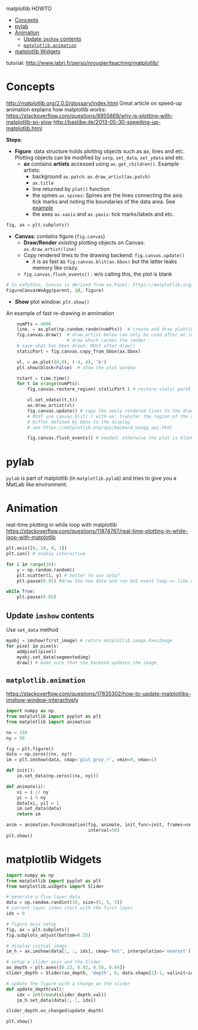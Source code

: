 matplotlib HOWTO
<!-- TOC -->

- [Concepts](#concepts)
- [pylab](#pylab)
- [Animation](#animation)
    - [Update `imshow` contents](#update-imshow-contents)
    - [`matplotlib.animation`](#matplotlibanimation)
- [matplotlib Widgets](#matplotlib-widgets)

<!-- /TOC -->

tutorial: http://www.labri.fr/perso/nrougier/teaching/matplotlib/

# Concepts

http://matplotlib.org/2.0.0/glossary/index.html
Great article on speed-up animation explains how matplotlib works: https://stackoverflow.com/questions/8955869/why-is-plotting-with-matplotlib-so-slow
http://bastibe.de/2013-05-30-speeding-up-matplotlib.html

**Steps**:
* **Figure**: data structure holds plotting objects such as ax, lines and etc. Plotting objects can be modified by `setp`, `set_data`, `set_ydata` and etc.
  * **ax** contains **artists** accessed using `ax.get_children()`. Example artists:
    * background `ax.patch`: `ax.draw_artist(ax.patch)`
    * `ax.title`
    * line returned by `plot()` function
    * the spines `ax.spines`: Spines are the lines connecting the axis tick marks and noting the boundaries of the data area. See [example](https://matplotlib.org/examples/ticks_and_spines/spines_demo.html)
    * the axes `ax.xaxis` and `ax.yaxis`: tick marks/labels and etc.

```python
fig, ax = plt.subplots()
```

* **Canvas**: *contains* figure (`fig.canvas`)
  * **Draw/Render** _existing_ plotting objects on Canvas: `ax.draw_artist(line)`
  * Copy rendered lines to the drawing backend: `fig.canvas.update()`
    * it is as fast as `fig.canvas.blit(ax.bbox)` but the latter leaks memory like crazy. 
  * `fig.canvas.flush_events()` : w/o calling this, the plot is blank  

```python
# In wxPython, Canvas is derived from wx.Panel: https://matplotlib.org/api/backend_wxagg_api.html
FigureCanvasWxAgg(parent, id, figure)
```
* **Show** plot window: `plt.show()`

An example of fast re-drawing in annimation
```python
    numPts = 4000
    line, = ax.plot(np.random.randn(numPts))  # create and draw plotting objects
    fig.canvas.draw()  # draw_artist below can only be used after an initial 
                       # draw which caches the render 
    # save what has been drawn: MUST after draw()
    staticPart = fig.canvas.copy_from_bbox(ax.bbox) 

    vl, = ax.plot((0,0), (-4, 4), 'b')
    plt.show(block=False)  # show the plot window

    tstart = time.time()
    for t in xrange(numPts):
        fig.canvas.restore_region( staticPart ) # restore static partE

        vl.set_xdata((t,t))
        ax.draw_artist(vl)
        fig.canvas.update() # copy the newly rendered lines to the drawing backend.
        # MUST use canvas.blit( ) with wx: transfer the region of the agg
        # buffer defined by bbox to the display
        # see https://matplotlib.org/api/backend_wxagg_api.html

        fig.canvas.flush_events() # needed: otherwise the plot is blank
```

# pylab

`pylab` is part of matplotlib (in `matplotlib.pylab`) and tries to give you a MatLab like environment. 

# Animation

real-time plotting in while loop with matplotlib
https://stackoverflow.com/questions/11874767/real-time-plotting-in-while-loop-with-matplotlib
```python
plt.axis([0, 10, 0, 1])
plt.ion() # enable interactive

for i in range(10):
    y = np.random.random()
    plt.scatter(i, y) # better to use setp?
    plt.pause(0.05) #draw the new data and run GUI event loop => like cv2.waitKey()?

while True:
    plt.pause(0.05)
```

## Update `imshow` contents

Use `set_data` method
```python
myobj = imshow(first_image) # return matplotlib.image.AxesImage
for pixel in pixels:
    addpixel(pixel)
    myobj.set_data(segmentedimg)
    draw() # make sure that the backend updates the image.
```

## `matplotlib.animation`
https://stackoverflow.com/questions/17835302/how-to-update-matplotlibs-imshow-window-interactively
```python
import numpy as np
from matplotlib import pyplot as plt
from matplotlib import animation

nx = 150
ny = 50

fig = plt.figure()
data = np.zeros((nx, ny))
im = plt.imshow(data, cmap='gist_gray_r', vmin=0, vmax=1)

def init():
    im.set_data(np.zeros((nx, ny)))

def animate(i):
    xi = i // ny
    yi = i % ny
    data[xi, yi] = 1
    im.set_data(data)
    return im

anim = animation.FuncAnimation(fig, animate, init_func=init, frames=nx * ny,
                               interval=50)
plt.show()
```

# matplotlib Widgets

```python
import numpy as np
from matplotlib import pyplot as plt
from matplotlib.widgets import Slider

# generate a five layer data
data = np.random.randint(10, size=(5, 5, 5))
# current layer index start with the first layer
idx = 0

# figure axis setup
fig, ax = plt.subplots()
fig.subplots_adjust(bottom=0.15)

# display initial image
im_h = ax.imshow(data[:, :, idx], cmap='hot', interpolation='nearest')

# setup a slider axis and the Slider
ax_depth = plt.axes([0.23, 0.02, 0.56, 0.04])
slider_depth = Slider(ax_depth, 'depth', 0, data.shape[2]-1, valinit=idx)

# update the figure with a change on the slider
def update_depth(val):
    idx = int(round(slider_depth.val))
    im_h.set_data(data[:, :, idx])

slider_depth.on_changed(update_depth)

plt.show()
```
